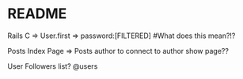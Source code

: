 # README

Rails C => User.first => password:[FILTERED] #What does this mean?!?

Posts Index Page => Posts author to connect to author show page??





User Followers list? @users